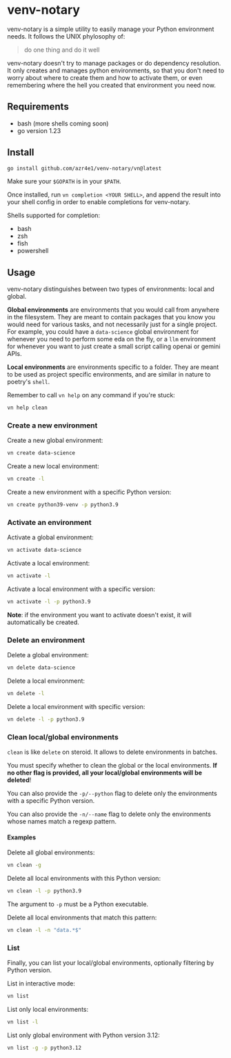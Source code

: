 # venv-notary

venv-notary is a simple utility to easily manage your Python environment needs. It follows the UNIX phylosophy of:

> do one thing and do it well

venv-notary doesn't try to manage packages or do dependency resolution. It only creates and manages python environments, so that you don't need to worry about where to create them and how to activate them, or even remembering where the hell you created that environment you need now.

## Requirements

- bash (more shells coming soon)
- go version 1.23

## Install

```bash
go install github.com/azr4e1/venv-notary/vn@latest
```

Make sure your `$GOPATH` is in your `$PATH`.

Once installed, run `vn completion <YOUR SHELL>`, and append the result into your shell config in order to enable completions for venv-notary.

Shells supported for completion:

- bash
- zsh
- fish
- powershell

## Usage

venv-notary distinguishes between two types of environments: local and global.

**Global environments** are environments that you would call from anywhere in the filesystem. They are meant to contain packages that you know you would need for various tasks, and not necessarily just for a single project. For example, you could have a `data-science` global environment for whenever you need to perform some eda on the fly, or a `llm` environment for whenever you want to just create a small script calling openai or gemini APIs.

**Local environments** are environments specific to a folder. They are meant to be used as project specific environments, and are similar in nature to poetry's `shell`.

Remember to call `vn help` on any command if you're stuck:

```bash
vn help clean
```

### Create a new environment

Create a new global environment:

```bash
vn create data-science
```


Create a new local environment:

```bash
vn create -l
````


Create a new environment with a specific Python version:

```bash
vn create python39-venv -p python3.9
```

### Activate an environment

Activate a global environment:

```bash
vn activate data-science
```

Activate a local environment:

```bash
vn activate -l
```

Activate a local environment with a specific version:

```bash
vn activate -l -p python3.9
```

**Note**: if the environment you want to activate doesn't exist, it will automatically be created.

### Delete an environment

Delete a global environment:

```bash
vn delete data-science
```

Delete a local environment:

```bash
vn delete -l
```

Delete a local environment with specific version:

```bash
vn delete -l -p python3.9
```

### Clean local/global environments

`clean` is like `delete` on steroid. It allows to delete environments in batches.

You must specify whether to clean the global or the local environments. **If no other flag is provided, all your local/global environments will be deleted**!

You can also provide the `-p/--python` flag to delete only the environments with a specific Python version.

You can also provide the `-n/--name` flag to delete only the environments whose names match a regexp pattern.

#### Examples

Delete all global environments:

```bash
vn clean -g
```

Delete all local environments with this Python version:

```bash
vn clean -l -p python3.9
```
The argument to `-p` must be a Python executable.


Delete all local environments that match this pattern:

```bash
vn clean -l -n "data.*$"
```

### List

Finally, you can list your local/global environments, optionally filtering by Python version.

List in interactive mode:

```bash
vn list
```

List only local environments:

```bash
vn list -l
```

List only global environment with Python version 3.12:

```bash
vn list -g -p python3.12
```
